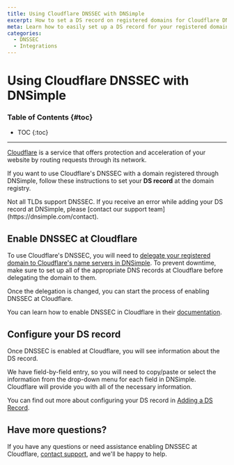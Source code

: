 ```yaml
---
title: Using Cloudflare DNSSEC with DNSimple
excerpt: How to set a DS record on registered domains for Cloudflare DNSSEC.
meta: Learn how to easily set up a DS record for your registered domains using Cloudflare DNSSEC to enhance security and ensure proper domain validation.
categories:
  - DNSSEC
  - Integrations
---
```


# Using Cloudflare DNSSEC with DNSimple

### Table of Contents {#toc}

* TOC
{:toc}

---

[Cloudflare](https://www.cloudflare.com/) is a service that offers protection and acceleration of your website by routing requests through its network.

If you want to use Cloudflare's DNSSEC with a domain registered through DNSimple, follow these instructions to set your **DS record** at the domain registry.

<info>
Not all TLDs support DNSSEC. If you receive an error while adding your DS record at DNSimple, please [contact our support team](https://dnsimple.com/contact).
</info>

## Enable DNSSEC at Cloudflare
To use Cloudflare's DNSSEC, you will need to [delegate your registered domain to Cloudflare's name servers in DNSimple](/articles/setting-name-servers/#pointing-the-name-servers-to-another-provider/). To prevent downtime, make sure to set up all of the appropriate DNS records at Cloudflare before delegating the domain to them.

Once the delegation is changed, you can start the process of enabling DNSSEC at Cloudflare.

You can learn how to enable DNSSEC in Cloudflare in their [documentation](https://developers.cloudflare.com/dns/dnssec/#enable-dnssec).

## Configure your DS record
Once DNSSEC is enabled at Cloudflare, you will see information about the DS record.

We have field-by-field entry, so you will need to copy/paste or select the information from the drop-down menu for each field in DNSimple. Cloudflare will provide you with all of the necessary information.

You can find out more about configuring your DS record in [Adding a DS Record](/articles/manage-ds-record/).

## Have more questions?
If you have any questions or need assistance enabling DNSSEC at Cloudflare, [contact support](https://dnsimple.com/contact), and we'll be happy to help.
